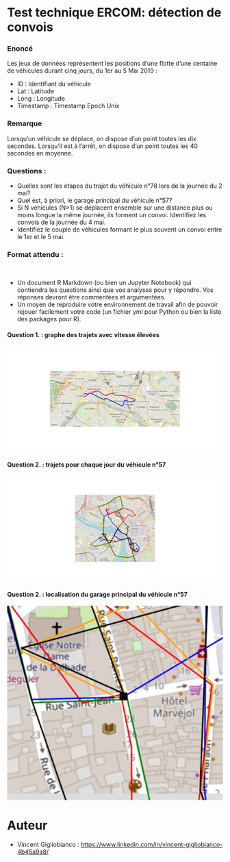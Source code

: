 # Test technique ERCOM: détection de convois

### Enoncé
Les jeux de données représentent les positions d’une flotte d’une centaine de véhicules durant cinq jours, du 1er au 5 Mai 2019 :
 
 * ID : Identifiant du véhicule
 * Lat : Latitude
 * Long : Longitude
 * Timestamp : Timestamp Epoch Unix
 
### Remarque
Lorsqu’un véhicule se déplace, on dispose d’un point toutes les dix secondes. Lorsqu’il est à l’arrêt, on dispose d’un point toutes les 40 secondes en moyenne.
 
### Questions :
 * Quelles sont les étapes du trajet du véhicule n°78 lors de la journée du 2 mai?
 * Quel est, à priori, le garage principal du véhicule n°57?
 * Si N véhicules (N>1) se déplacent ensemble sur une distance plus ou moins longue la même journée, ils forment un convoi. Identifiez les convois de la journée du 4 mai.
 * Identifiez le couple de véhicules formant le plus souvent un convoi entre le 1er et le 5 mai.
 
### Format attendu :
 
 * Un document R Markdown (ou bien un Jupyter Notebook) qui contiendra les questions ainsi que vos analyses pour y répondre. Vos réponses devront être commentées et argumentées.
 * Un moyen de reproduire votre environnement de travail afin de pouvoir rejouer facilement votre code (un fichier yml pour Python ou bien la liste des packages pour R).


#### Question 1. : graphe des trajets avec vitesse élevées
<img src="img/trajets_AR.png" width="516">

#### Question 2. : trajets pour chaque jour du véhicule n°57
<img src="img/trajets_loc_garage.png" width="516">

#### Question 2. : localisation du garage principal du véhicule n°57
<img src="img/localisation_garage.png" width="516">

# Auteur
 * Vincent Gigliobianco : https://www.linkedin.com/in/vincent-gigliobianco-4b45a9a8/
 
